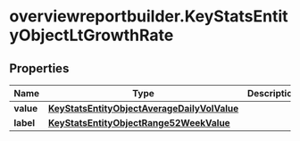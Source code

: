 # overviewreportbuilder.KeyStatsEntityObjectLtGrowthRate

## Properties

Name | Type | Description | Notes
------------ | ------------- | ------------- | -------------
**value** | [**KeyStatsEntityObjectAverageDailyVolValue**](KeyStatsEntityObjectAverageDailyVolValue.md) |  | 
**label** | [**KeyStatsEntityObjectRange52WeekValue**](KeyStatsEntityObjectRange52WeekValue.md) |  | 


